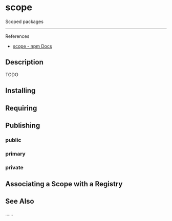 # scope

Scoped packages

---

References

- [scope - npm Docs](https://docs.npmjs.com/cli/v7/using-npm/scope/)

## Description

TODO

## Installing

## Requiring

## Publishing

### public

### primary

### private

## Associating a Scope with a Registry

## See Also

<!-- 另请参阅 --> ……

